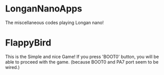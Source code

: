 # LonganNanoApps
The miscellaneous codes playing Longan nano!

# FlappyBird
This is the Simple and nice Game!
If you press 'BOOT0' button, you will be able to proceed with the game. (because BOOT0 and PA7 port seem to be wired.)
